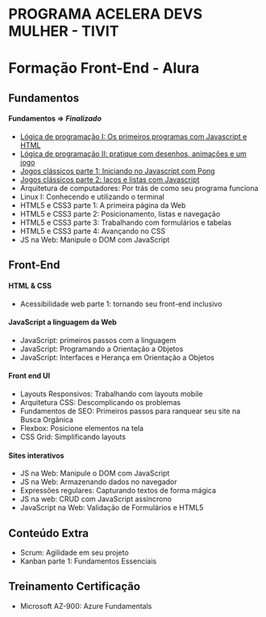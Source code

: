 
# PROGRAMA ACELERA DEVS MULHER - TIVIT


# Formação Front-End - Alura

## Fundamentos 

<h4>Fundamentos => <i>Finalizado</i></h4>

- [Lógica de programação I: Os primeiros programas com Javascript e HTML](https://github.com/cintiamoraes/Alura/tree/main/L%C3%B3gica%20de%20Programa%C3%A7%C3%A3o%20I%20-%20JS)
- [Lógica de programação II: pratique com desenhos, animações e um jogo](https://github.com/cintiamoraes/Alura/tree/main/Logica%20de%20Programacao%20II%20-%20JS)
- [Jogos clássicos parte 1: Iniciando no Javascript com Pong](https://editor.p5js.org/cintiamoraes/sketches/Q_pfgN_GH)
- [Jogos clássicos parte 2: laços e listas com Javascript](https://editor.p5js.org/cintiamoraes/sketches/c0Z5WYn-H)
- Arquitetura de computadores: Por trás de como seu programa funciona
- Linux I: Conhecendo e utilizando o terminal
- HTML5 e CSS3 parte 1: A primeira página da Web
- HTML5 e CSS3 parte 2: Posicionamento, listas e navegação
- HTML5 e CSS3 parte 3: Trabalhando com formulários e tabelas
- HTML5 e CSS3 parte 4: Avançando no CSS
- JS na Web: Manipule o DOM com JavaScript

## Front-End

<h4>HTML & CSS</h4>

- Acessibilidade web parte 1: tornando seu front-end inclusivo

<h4>JavaScript a linguagem da Web</h4>

- JavaScript: primeiros passos com a linguagem
- JavaScript: Programando a Orientação a Objetos
- JavaScript: Interfaces e Herança em Orientação a Objetos

<h4>Front end UI</h4>

- Layouts Responsivos: Trabalhando com layouts mobile
- Arquitetura CSS: Descomplicando os problemas
- Fundamentos de SEO: Primeiros passos para ranquear seu site na Busca Orgânica
- Flexbox: Posicione elementos na tela
- CSS Grid: Simplificando layouts

<h4>Sites interativos</h4>

- JS na Web: Manipule o DOM com JavaScript
- JS na Web: Armazenando dados no navegador
- Expressões regulares: Capturando textos de forma mágica
- JS na web: CRUD com JavaScript assíncrono
- JavaScript na Web: Validação de Formulários e HTML5

## Conteúdo Extra

- Scrum: Agilidade em seu projeto
- Kanban parte 1: Fundamentos Essenciais

## Treinamento Certificação 

- Microsoft AZ-900: Azure Fundamentals







